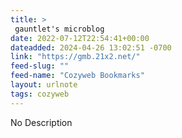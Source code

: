 ```yaml
---
title: > 
 gauntlet's microblog
date: 2022-07-12T22:54:41+00:00
dateadded: 2024-04-26 13:02:51 -0700
link: "https://gmb.21x2.net/"
feed-slug: ""
feed-name: "Cozyweb Bookmarks"
layout: urlnote
tags: cozyweb
--- 
```

No Description
 <!-- end excerpt --> 
